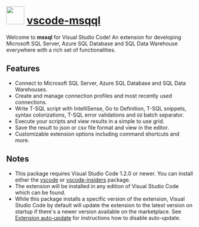 # <img src="https://cdn.jsdelivr.net/gh/pascalberger/chocolatey-packages@64880d5721c5a94734151c783f832c0b11151806/icons/vscode-mssql.png" width="48" height="48"/> [vscode-msqql](https://chocolatey.org/packages/vscode-msqql)

Welcome to **mssql** for Visual Studio Code! An extension for developing Microsoft SQL Server, Azure SQL Database and SQL Data Warehouse everywhere with a rich set of functionalities.

## Features

* Connect to Microsoft SQL Server, Azure SQL Database and SQL Data Warehouses.
* Create and manage connection profiles and most recently used connections.
* Write T-SQL script with IntelliSense, Go to Definition, T-SQL snippets, syntax colorizations, T-SQL error validations and ```GO``` batch separator.
* Execute your scripts and view results in a simple to use grid.
* Save the result to json or csv file format and view in the editor.
* Customizable extension options including command shortcuts and more.

## Notes

* This package requires Visual Studio Code 1.2.0 or newer.
  You can install either the [vscode](https://chocolatey.org/packages/vscode) or [vscode-insiders](https://chocolatey.org/packages/vscode-insiders) package.
* The extension will be installed in any edition of Visual Studio Code which can be found.
* While this package installs a specific version of the extension, Visual Studio Code by default will update the extension to the latest version on startup
  if there's a newer version available on the marketplace.
  See [Extension auto-update](https://code.visualstudio.com/docs/editor/extension-gallery#_extension-autoupdate) for instructions how to disable auto-update.
